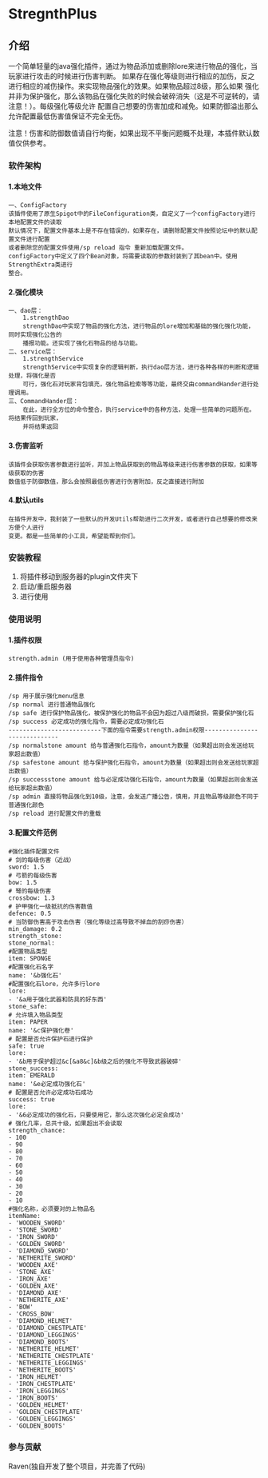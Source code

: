 # StregnthPlus

## 介绍
一个简单轻量的java强化插件，通过为物品添加或删除lore来进行物品的强化，当玩家进行攻击的时候进行伤害判断。
如果存在强化等级则进行相应的加伤，反之进行相应的减伤操作。来实现物品强化的效果。如果物品超过8级，那么如果
强化并非为保护强化，那么该物品在强化失败的时候会破碎消失（这是不可逆转的，请注意！）。每级强化等级允许
配置自己想要的伤害加成和减免。如果防御溢出那么允许配置最低伤害值保证不完全无伤。

注意！伤害和防御数值请自行均衡，如果出现不平衡问题概不处理，本插件默认数值仅供参考。

### 软件架构
#### 1.本地文件
    一、ConfigFactory
    该插件使用了原生Spigot中的FileConfiguration类，自定义了一个configFactory进行本地配置文件的读取
    默认情况下，配置文件基本上是不存在错误的，如果存在，请删除配置文件按照论坛中的默认配置文件进行配置
    或者删除您的配置文件使用/sp reload 指令 重新加载配置文件。
    configFactory中定义了四个Bean对象，将需要读取的参数封装到了其bean中。使用StrengthExtra类进行
    整合。
#### 2.强化模块

    一、dao层：
        1.strengthDao
        strengthDao中实现了物品的强化方法，进行物品的lore增加和基础的强化强化功能，同时实现强化公告的
        播报功能。还实现了强化石物品的给与功能。
    二、service层：
        1.strengthService
        strengthService中实现复杂的逻辑判断，执行dao层方法，进行各种各样的判断和逻辑处理，将强化是否
        可行，强化石对玩家背包填充，强化物品检索等等功能，最终交由commandHander进行处理调用。
    三、CommandHander层：
        在此，进行全方位的命令整合，执行service中的各种方法，处理一些简单的问题所在。将结果传回到玩家，
        并将结果返回
#### 3.伤害监听
    该插件会获取伤害参数进行监听，并加上物品获取到的物品等级来进行伤害参数的获取，如果等级获取的伤害
    数值低于防御数值，那么会按照最低伤害进行伤害附加，反之直接进行附加
#### 4.默认utils
    在插件开发中，我封装了一些默认的开发Utils帮助进行二次开发，或者进行自己想要的修改来方便个人进行
    变更。都是一些简单的小工具，希望能帮到你们。
### 安装教程
1.  将插件移动到服务器的plugin文件夹下
2.  启动/重启服务器
3.  进行使用

### 使用说明
#### 1.插件权限
    strength.admin (用于使用各种管理员指令)
#### 2.插件指令
    /sp 用于展示强化menu信息
    /sp normal 进行普通物品强化
    /sp safe 进行保护物品强化，被保护强化的物品不会因为超过八级而破损，需要保护强化石
    /sp success 必定成功的强化指令，需要必定成功强化石
    --------------------------下面的指令需要strength.admin权限-----------------------------
    /sp normalstone amount 给与普通强化石指令，amount为数量（如果超出则会发送给玩家超出数值）
    /sp safestone amount 给与保护强化石指令，amount为数量（如果超出则会发送给玩家超出数值）
    /sp successstone amount 给与必定成功强化石指令，amount为数量（如果超出则会发送给玩家超出数值）
    /sp admin 直接将物品强化到10级，注意，会发送广播公告，慎用，并且物品等级颜色不同于普通强化颜色
    /sp reload 进行配置文件的重载
#### 3.配置文件范例
    #强化插件配置文件
    # 剑的每级伤害（近战）
    sword: 1.5
    # 弓箭的每级伤害
    bow: 1.5
    # 弩的每级伤害
    crossbow: 1.3
    # 护甲强化一级抵抗的伤害数值
    defence: 0.5
    # 当防御伤害高于攻击伤害（强化等级过高导致不掉血的刮痧伤害）
    min_damage: 0.2
    strength_stone:
    stone_normal:
    #配置物品类型
    item: SPONGE
    #配置强化石名字
    name: '&b强化石'
    #配置强化石lore，允许多行lore
    lore:
    - '&a用于强化武器和防具的好东西'
    stone_safe:
    # 允许填入物品类型
    item: PAPER
    name: '&c保护强化卷'
    # 配置是否允许保护石进行保护
    safe: true
    lore:
    - '&b用于保护超过&c[&a8&c]&b级之后的强化不导致武器破碎'
    stone_success:
    item: EMERALD
    name: '&e必定成功强化石'
    # 配置是否允许必定成功石成功
    success: true
    lore:
    - '&6必定成功的强化石，只要使用它，那么这次强化必定会成功'
    # 强化几率，总共十级，如果超出不会读取
    strength_chance:
    - 100
    - 90
    - 80
    - 70
    - 60
    - 50
    - 40
    - 30
    - 20
    - 10
    #强化名称，必须要对的上物品名
    itemName:
    - 'WOODEN_SWORD'
    - 'STONE_SWORD'
    - 'IRON_SWORD'
    - 'GOLDEN_SWORD'
    - 'DIAMOND_SWORD'
    - 'NETHERITE_SWORD'
    - 'WOODEN_AXE'
    - 'STONE_AXE'
    - 'IRON_AXE'
    - 'GOLDEN_AXE'
    - 'DIAMOND_AXE'
    - 'NETHERITE_AXE'
    - 'BOW'
    - 'CROSS_BOW'
    - 'DIAMOND_HELMET'
    - 'DIAMOND_CHESTPLATE'
    - 'DIAMOND_LEGGINGS'
    - 'DIAMOND_BOOTS'
    - 'NETHERITE_HELMET'
    - 'NETHERITE_CHESTPLATE'
    - 'NETHERITE_LEGGINGS'
    - 'NETHERITE_BOOTS'
    - 'IRON_HELMET'
    - 'IRON_CHESTPLATE'
    - 'IRON_LEGGINGS'
    - 'IRON_BOOTS'
    - 'GOLDEN_HELMET'
    - 'GOLDEN_CHESTPLATE'
    - 'GOLDEN_LEGGINGS'
    - 'GOLDEN_BOOTS'

### 参与贡献
Raven(独自开发了整个项目，并完善了代码)